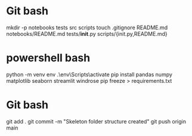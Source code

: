 # Git bash
mkdir -p notebooks tests src scripts
touch .gitignore README.md notebooks/README.md tests/__init__.py scripts/{init.py,README.md}

# powershell bash
python -m venv env
.\env\Scripts\activate
pip install pandas numpy matplotlib seaborn streamlit windrose
pip freeze > requirements.txt

# Git bash
git add .
git commit -m "Skeleton folder structure created"
git push origin main